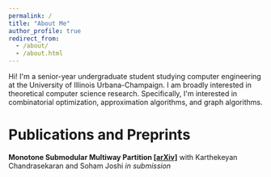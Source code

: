 ```yaml
---
permalink: /
title: "About Me"
author_profile: true
redirect_from: 
  - /about/
  - /about.html
---
```


Hi! I'm a senior-year undergraduate student studying computer engineering at the University of Illinois Urbana-Champaign. I am broadly interested in theoretical computer science research. Specifically, I'm interested in combinatorial optimization, approximation algorithms, and graph algorithms. 

# Publications and Preprints
**Monotone Submodular Multiway Partition [\[arXiv\]](https://arxiv.org/abs/2411.05255)**
with Karthekeyan Chandrasekaran and Soham Joshi
*in submission*


